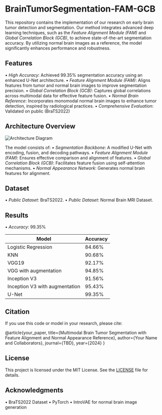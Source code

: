 # BrainTumorSegmentation-FAM-GCB
This repository contains the implementation of our research on early brain tumor detection and segmentation. Our method integrates advanced deep learning techniques, such as the *Feature Alignment Module (FAM)* and *Global Correlation Block (GCB)*, to achieve state-of-the-art segmentation accuracy. By utilizing normal brain images as a reference, the model significantly enhances performance and robustness.

## Features

•⁠  ⁠*High Accuracy*: Achieved 99.35% segmentation accuracy using an enhanced U-Net architecture.
•⁠  ⁠*Feature Alignment Module (FAM)*: Aligns features from tumor and normal brain images to improve segmentation precision.
•⁠  ⁠*Global Correlation Block (GCB)*: Captures global correlations across multimodal data for effective feature fusion.
•⁠  ⁠*Normal Brain Reference*: Incorporates monomodal normal brain images to enhance tumor detection, inspired by radiological practices.
•⁠  ⁠*Comprehensive Evaluation*: Validated on public (BraTS2022)

## Architecture Overview

![Architecture Diagram](assets/architecture_diagram.png)

The model consists of:
•⁠  ⁠*Segmentation Backbone*: A modified U-Net with encoding, fusion, and decoding pathways.
•⁠  ⁠*Feature Alignment Module (FAM)*: Ensures effective comparison and alignment of features.
•⁠  ⁠*Global Correlation Block (GCB)*: Facilitates feature fusion using self-attention mechanisms.
•⁠  ⁠*Normal Appearance Network*: Generates normal brain features for alignment.

## Dataset

•⁠  ⁠*Public Dataset*: BraTS2022.
•⁠  ⁠*Public Dataset*: Normal Brain MRI Dataset.
## Results

•⁠  ⁠*Accuracy*: 99.35%

| Model                          | Accuracy |
|--------------------------------|----------|
| Logistic Regression            | 84.66%   |
| KNN                            | 90.68%   |
| VGG19                          | 92.17%   |
| VGG with augmentation          | 94.85%   |
| Inception V3                   | 91.56%   |
| Inception V3 with augmentation | 95.43%   |
| U-Net                          | 99.35%   |

## Citation

If you use this code or model in your research, please cite:


@article{your_paper,
  title={Multimodal Brain Tumor Segmentation with Feature Alignment and Normal Appearance Reference},
  author={Your Name and Collaborators},
  journal={TBD},
  year={2024}
}


## License

This project is licensed under the MIT License. See the [LICENSE](LICENSE) file for details.

## Acknowledgments

•⁠  ⁠BraTS2022 Dataset
•⁠  ⁠PyTorch
•⁠  ⁠IntroVAE for normal brain image generation
